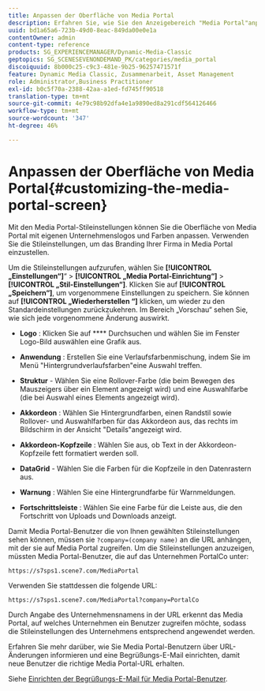 ```yaml
---
title: Anpassen der Oberfläche von Media Portal
description: Erfahren Sie, wie Sie den Anzeigebereich "Media Portal"anpassen.
uuid: bd1a65a6-723b-49d0-8eac-849da00e0e1a
contentOwner: admin
content-type: reference
products: SG_EXPERIENCEMANAGER/Dynamic-Media-Classic
geptopics: SG_SCENESEVENONDEMAND_PK/categories/media_portal
discoiquuid: 8b000c25-c9c3-481e-9b25-96257471571f
feature: Dynamic Media Classic, Zusammenarbeit, Asset Management
role: Administrator,Business Practitioner
exl-id: b0c5f70a-2388-42aa-a1ed-fd745ff90518
translation-type: tm+mt
source-git-commit: 4e79c98b92dfa4e1a9890ed8a291cdf564126466
workflow-type: tm+mt
source-wordcount: '347'
ht-degree: 46%

---
```


# Anpassen der Oberfläche von Media Portal{#customizing-the-media-portal-screen}

Mit den Media Portal-Stileinstellungen können Sie die Oberfläche von Media Portal mit eigenen Unternehmenslogos und Farben anpassen. Verwenden Sie die Stileinstellungen, um das Branding Ihrer Firma in Media Portal einzustellen.

Um die Stileinstellungen aufzurufen, wählen Sie **[!UICONTROL „Einstellungen“]**“ > **[!UICONTROL „Media Portal-Einrichtung“]** > **[!UICONTROL „Stil-Einstellungen“]**. Klicken Sie auf **[!UICONTROL „Speichern“]**, um vorgenommene Einstellungen zu speichern. Sie können auf **[!UICONTROL „Wiederherstellen “]** klicken, um wieder zu den Standardeinstellungen zurückzukehren. Im Bereich „Vorschau“ sehen Sie, wie sich jede vorgenommene Änderung auswirkt.

* **Logo** : Klicken Sie auf  **** Durchsuchen und wählen Sie im Fenster Logo-Bild auswählen eine Grafik aus.

* **Anwendung** : Erstellen Sie eine Verlaufsfarbenmischung, indem Sie im Menü &quot;Hintergrundverlaufsfarben&quot;eine Auswahl treffen.

* **Struktur**  - Wählen Sie eine Rollover-Farbe (die beim Bewegen des Mauszeigers über ein Element angezeigt wird) und eine Auswahlfarbe (die bei Auswahl eines Elements angezeigt wird).

* **Akkordeon** : Wählen Sie Hintergrundfarben, einen Randstil sowie Rollover- und Auswahlfarben für das Akkordeon aus, das rechts im Bildschirm in der Ansicht &quot;Details&quot;angezeigt wird.

* **Akkordeon-Kopfzeile** : Wählen Sie aus, ob Text in der Akkordeon-Kopfzeile fett formatiert werden soll.

* **DataGrid**  - Wählen Sie die Farben für die Kopfzeile in den Datenrastern aus.

* **Warnung** : Wählen Sie eine Hintergrundfarbe für Warnmeldungen.

* **Fortschrittsleiste** : Wählen Sie eine Farbe für die Leiste aus, die den Fortschritt von Uploads und Downloads anzeigt.

Damit Media Portal-Benutzer die von Ihnen gewählten Stileinstellungen sehen können, müssen sie `?company=(company name)` an die URL anhängen, mit der sie auf Media Portal zugreifen. Um die Stileinstellungen anzuzeigen, müssten Media Portal-Benutzer, die auf das Unternehmen PortalCo unter:

`https://s7sps1.scene7.com/MediaPortal`

Verwenden Sie stattdessen die folgende URL:

`https://s7sps1.scene7.com/MediaPortal?company=PortalCo`

Durch Angabe des Unternehmensnamens in der URL erkennt das Media Portal, auf welches Unternehmen ein Benutzer zugreifen möchte, sodass die Stileinstellungen des Unternehmens entsprechend angewendet werden.

Erfahren Sie mehr darüber, wie Sie Media Portal-Benutzern über URL-Änderungen informieren und eine Begrüßungs-E-Mail einrichten, damit neue Benutzer die richtige Media Portal-URL erhalten.

Siehe [Einrichten der Begrüßungs-E-Mail für Media Portal-Benutzer](adding-media-portal-users.md#setting_up_the_welcome_e_mail_message_for_media_portal_users).

